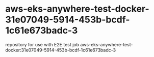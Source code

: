 # aws-eks-anywhere-test-docker-31e07049-5914-453b-bcdf-1c61e673badc-3
repository for use with E2E test job aws-eks-anywhere-test-docker:31e07049-5914-453b-bcdf-1c61e673badc-3
